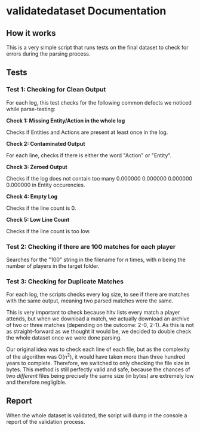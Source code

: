 # validatedataset Documentation

## How it works

This is a very simple script that runs tests on the final dataset to check for errors during the parsing process.

## Tests

### Test 1: Checking for Clean Output

For each log, this test checks for the following common defects we noticed while parse-testing:

**Check 1: Missing Entity/Action in the whole log**

Checks if Entities and Actions are present at least once in the log.

**Check 2: Contaminated Output**

For each line, checks if there is either the word "Action" or "Entity".

**Check 3: Zeroed Output**

Checks if the log does not contain too many 0.000000 0.000000 0.000000 0.000000 in Entity occurencies.

**Check 4: Empty Log**

Checks if the line count is 0.

**Check 5: Low Line Count**

Checks if the line count is too low.


### Test 2: Checking if there are 100 matches for each player

Searches for the "100" string in the filename for *n* times, with *n* being the number of players in the target folder.

### Test 3: Checking for Duplicate Matches

For each log, the scripts checks every log size, to see if there are matches with the same output, meaning two parsed matches were the same.

This is very important to check because hltv lists every match a player attends, but when we download a match, we actually download an archive of two or three matches (depending on the outcome: 2-0, 2-1).
As this is not as straight-forward as we thought it would be, we decided to double check the whole dataset once we were done parsing.

Our original idea was to check each line of each file, but as the complexity of the algorithm was O(n<sup>2</sup>), it would have taken more than three hundred years to complete. Therefore, we switched to only checking the file size in bytes. This method is still perfectly valid and safe, because the chances of two *different* files being precisely the same size (in bytes) are extremely low and therefore negligible.

## Report

When the whole dataset is validated, the script will dump in the console a report of the validation process.
